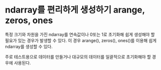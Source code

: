# ndarray를 편리하게 생성하기 arange, zeros, ones
특정 크기와 차원을 가진 ndarray를 연속값이나 0또는 1로 초기화해 쉽게 생성해야 할 필요가 있는 경우가 발생할 수 있다. 이 경우 arange(), zeros(), ones()를 이용해 쉽게 ndarray를 생성할 수 있다.

주로 테스트용으로 데이터를 만들거나 대규모의 데이터를 일괄적으로 초기화해야 할 경우에 사용된다.